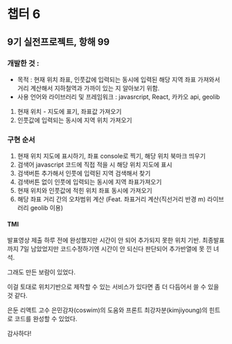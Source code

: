 # 챕터 6

## 9기 실전프로젝트, 항해 99

### 개발한 것 :
- 목적 : 현재 위치 좌표, 인풋값에 입력되는 동시에 입력된 해당 지역 좌표 가져와서 거리 계산해서 지하철역과 가까이 있는 지 알아보기 위함.
- 사용 언어와 라이브러리 및 프레임워크 : javasrcript, React, 카카오 api, geolib
1. 현재 위치 - 지도에 표기, 좌표값 가져오기
2. 인풋값에 입력되는 동시에 지역 위치 가져오기

### 구현 순서
1. 현재 위치 지도에 표시하기, 좌표 console로 찍기, 해당 위치 북마크 띄우기
2. 검색어 javascript 코드에 직접 적을 시 해당 위치 지도에 표시
3. 검색버튼 추가해서 인풋에 입력된 지역 검색해서 찾기
4. 검색버튼 없이 인풋에 입력되는 동시에 지역 좌표가져오기
5. 현재 위치와 인풋값에 적힌 위치 좌표 동시에 가져오기
6. 해당 좌표 거리 간의 오차범위 계산 
   (Feat. 좌표거리 계산(직선거리 반경 m) 라이브러리 geolib 이용)
   
   
#### TMI
발표영상 제출 하루 전에 완성했지만 시간이 안 되어 추가되지 못한 위치 기반. 
최종발표까지 7일 남았었지만 코드수정하기엔 시간이 안 되신다 판단되어 추가반열에 못 낀 녀석.

그래도 만든 보람이 있었다.

이걸 토대로 위치기반으로 제작할 수 있는 서비스가 있다면
좀 더 다듬어서 쓸 수 있을 것 같다.

은둔 리액트 고수 은민감자(coswim)의 도움와 프론트 최강자분(kimjiyoung)의 힌트로
코드를 완성할 수 있었다.

감사하다!
